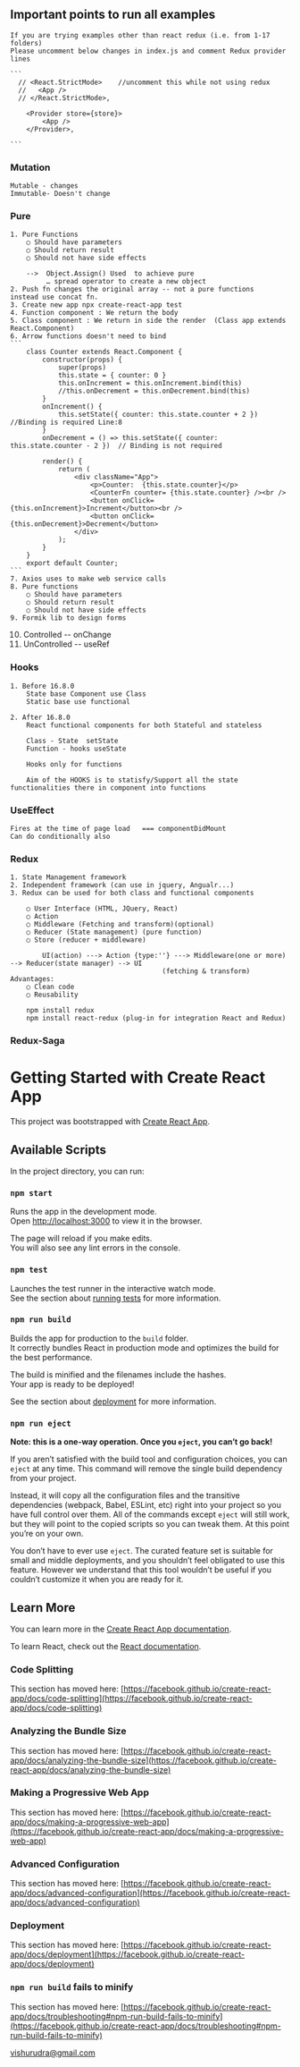 
## Important points to run all examples

    If you are trying examples other than react redux (i.e. from 1-17 folders)
    Please uncomment below changes in index.js and comment Redux provider lines 

    ```
      // <React.StrictMode>    //uncomment this while not using redux
      //   <App />
      // </React.StrictMode>,

        <Provider store={store}>
            <App />
        </Provider>,
        
    ```    
    
    
 ### Mutation   
    Mutable - changes
    Immutable- Doesn't change 

### Pure	
    1. Pure Functions  
   		○ Should have parameters
		○ Should return result
		○ Should not have side effects

        -->  Object.Assign() Used  to achieve pure
             … spread operator to create a new object     
    2. Push fn changes the original array -- not a pure functions   instead use concat fn.
    3. Create new app npx create-react-app test
    4. Function component : We return the body
    5. Class component : We return in side the render  (Class app extends React.Component)
    6. Arrow functions doesn't need to bind
    ```
        class Counter extends React.Component {
            constructor(props) {
                super(props)
                this.state = { counter: 0 }
                this.onIncrement = this.onIncrement.bind(this)
                //this.onDecrement = this.onDecrement.bind(this)
            }
            onIncrement() {
                this.setState({ counter: this.state.counter + 2 })    //Binding is required Line:8
            }
            onDecrement = () => this.setState({ counter: this.state.counter - 2 })  // Binding is not required

            render() {
                return (
                    <div className="App">
                        <p>Counter:  {this.state.counter}</p>
                        <CounterFn counter= {this.state.counter} /><br />
                        <button onClick={this.onIncrement}>Increment</button><br />
                        <button onClick={this.onDecrement}>Decrement</button>
                    </div>
                );
            }
        }
        export default Counter;
    ```
    7. Axios uses to make web service calls
	8. Pure functions 
		○ Should have parameters
		○ Should return result
		○ Should not have side effects
    9. Formik lib to design forms 
10. Controlled -- onChange
11. UnControlled -- useRef
### Hooks
	1. Before 16.8.0
        State base Component use Class
        Static base use functional

	2. After 16.8.0
	    React functional components for both Stateful and stateless

        Class - State  setState
        Function - hooks useState
        
        Hooks only for functions 

        Aim of the HOOKS is to statisfy/Support all the state functionalities there in component into functions
### UseEffect
    Fires at the time of page load   === componentDidMount
    Can do conditionally also
    
### Redux
    1. State Management framework
    2. Independent framework (can use in jquery, Angualr...)
    3. Redux can be used for both class and functional components 

        ○ User Interface (HTML, JQuery, React)
        ○ Action
        ○ Middleware (Fetching and transform)(optional)
        ○ Reducer (State management) (pure function) 
        ○ Store (reducer + middleware) 

            UI(action) ---> Action {type:''} ---> Middleware(one or more) --> Reducer(state manager) --> UI
                                          (fetching & transform)  
    Advantages:
        ○ Clean code 
        ○ Reusability
        
        npm install redux
        npm install react-redux (plug-in for integration React and Redux)

### Redux-Saga

# Getting Started with Create React App

This project was bootstrapped with [Create React App](https://github.com/facebook/create-react-app).

## Available Scripts

In the project directory, you can run:

### `npm start`

Runs the app in the development mode.\
Open [http://localhost:3000](http://localhost:3000) to view it in the browser.

The page will reload if you make edits.\
You will also see any lint errors in the console.

### `npm test`

Launches the test runner in the interactive watch mode.\
See the section about [running tests](https://facebook.github.io/create-react-app/docs/running-tests) for more information.

### `npm run build`

Builds the app for production to the `build` folder.\
It correctly bundles React in production mode and optimizes the build for the best performance.

The build is minified and the filenames include the hashes.\
Your app is ready to be deployed!

See the section about [deployment](https://facebook.github.io/create-react-app/docs/deployment) for more information.

### `npm run eject`

**Note: this is a one-way operation. Once you `eject`, you can’t go back!**

If you aren’t satisfied with the build tool and configuration choices, you can `eject` at any time. This command will remove the single build dependency from your project.

Instead, it will copy all the configuration files and the transitive dependencies (webpack, Babel, ESLint, etc) right into your project so you have full control over them. All of the commands except `eject` will still work, but they will point to the copied scripts so you can tweak them. At this point you’re on your own.

You don’t have to ever use `eject`. The curated feature set is suitable for small and middle deployments, and you shouldn’t feel obligated to use this feature. However we understand that this tool wouldn’t be useful if you couldn’t customize it when you are ready for it.

## Learn More

You can learn more in the [Create React App documentation](https://facebook.github.io/create-react-app/docs/getting-started).

To learn React, check out the [React documentation](https://reactjs.org/).

### Code Splitting

This section has moved here: [https://facebook.github.io/create-react-app/docs/code-splitting](https://facebook.github.io/create-react-app/docs/code-splitting)

### Analyzing the Bundle Size

This section has moved here: [https://facebook.github.io/create-react-app/docs/analyzing-the-bundle-size](https://facebook.github.io/create-react-app/docs/analyzing-the-bundle-size)

### Making a Progressive Web App

This section has moved here: [https://facebook.github.io/create-react-app/docs/making-a-progressive-web-app](https://facebook.github.io/create-react-app/docs/making-a-progressive-web-app)

### Advanced Configuration

This section has moved here: [https://facebook.github.io/create-react-app/docs/advanced-configuration](https://facebook.github.io/create-react-app/docs/advanced-configuration)

### Deployment

This section has moved here: [https://facebook.github.io/create-react-app/docs/deployment](https://facebook.github.io/create-react-app/docs/deployment)

### `npm run build` fails to minify

This section has moved here: [https://facebook.github.io/create-react-app/docs/troubleshooting#npm-run-build-fails-to-minify](https://facebook.github.io/create-react-app/docs/troubleshooting#npm-run-build-fails-to-minify)

vishurudra@gmail.com





    

    
